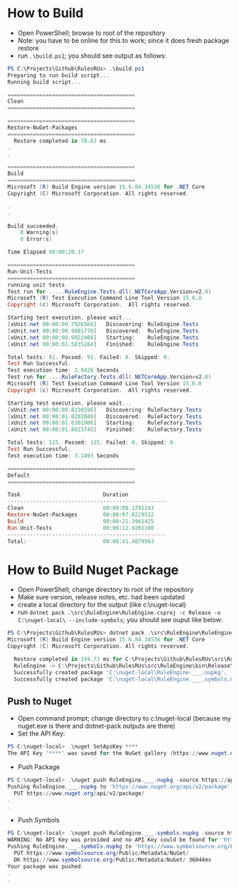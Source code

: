 # How to Build

- Open PowerShell; browse to root of the repository
- Note: you have to be online for this to work; since it does fresh package restore
- run ```.\build.ps1```; you should see output as follows:

```PowerShell
PS C:\Projects\Github\RulesRUs> .\build.ps1
Preparing to run build script...
Running build script...

========================================
Clean
========================================

========================================
Restore-NuGet-Packages
========================================
  Restore completed in 70.63 ms 
.
.

========================================
Build
========================================
Microsoft (R) Build Engine version 15.6.84.34536 for .NET Core
Copyright (C) Microsoft Corporation. All rights reserved.

.
.

Build succeeded.
    0 Warning(s)
    0 Error(s)

Time Elapsed 00:00:20.17

========================================
Run-Unit-Tests
========================================
running unit tests
Test run for .....RuleEngine.Tests.dll(.NETCoreApp,Version=v2.0)
Microsoft (R) Test Execution Command Line Tool Version 15.6.0
Copyright (c) Microsoft Corporation.  All rights reserved.

Starting test execution, please wait...
[xUnit.net 00:00:00.7926568]   Discovering: RuleEngine.Tests
[xUnit.net 00:00:00.9801770]   Discovered:  RuleEngine.Tests
[xUnit.net 00:00:00.9922466]   Starting:    RuleEngine.Tests
[xUnit.net 00:00:01.5835264]   Finished:    RuleEngine.Tests

Total tests: 91. Passed: 91. Failed: 0. Skipped: 0.
Test Run Successful.
Test execution time: 3.0426 Seconds
Test run for ....RuleFactory.Tests.dll(.NETCoreApp,Version=v2.0)
Microsoft (R) Test Execution Command Line Tool Version 15.6.0
Copyright (c) Microsoft Corporation.  All rights reserved.

Starting test execution, please wait...
[xUnit.net 00:00:00.8236596]   Discovering: RuleFactory.Tests
[xUnit.net 00:00:01.0202048]   Discovered:  RuleFactory.Tests
[xUnit.net 00:00:01.0301900]   Starting:    RuleFactory.Tests
[xUnit.net 00:00:01.8023745]   Finished:    RuleFactory.Tests

Total tests: 115. Passed: 115. Failed: 0. Skipped: 0.
Test Run Successful.
Test execution time: 3.1493 Seconds

========================================
Default
========================================

Task                          Duration
--------------------------------------------------
Clean                         00:00:00.1291243
Restore-NuGet-Packages        00:00:07.0229522
Build                         00:00:21.3961425
Run-Unit-Tests                00:00:12.9261100
--------------------------------------------------
Total:                        00:00:41.4879563
```


# How to Build Nuget Package

- Open PowerShell; change directory to root of the repository
- Make sure version, release notes, etc. had been updated
- create a local directory for the output (like c:\nuget-local)
- run ```dotnet pack .\src\RuleEngine\RuleEngine.csproj -c Release -o C:\nuget-local\ --include-symbols```; you should see ouput like below:

```PowerShell
PS C:\Projects\Github\RulesRUs> dotnet pack .\src\RuleEngine\RuleEngine.csproj -c Release -o C:\nuget-local\ --include-symbols
Microsoft (R) Build Engine version 15.6.84.34536 for .NET Core
Copyright (C) Microsoft Corporation. All rights reserved.

  Restore completed in 194.73 ms for C:\Projects\Github\RulesRUs\src\RuleEngine\RuleEngine.csproj.
  RuleEngine -> C:\Projects\Github\RulesRUs\src\RuleEngine\bin\Release\netstandard2.0\RuleEngine.dll
  Successfully created package 'C:\nuget-local\RuleEngine.___.nupkg'.
  Successfully created package 'C:\nuget-local\RuleEngine.___.symbols.nupkg'.
```

## Push to Nuget
- Open command prompt; change directory to c:\nuget-local (because my nuget.exe is there and dotnet-pack outputs are there)
- Set the API Key:
```PowerShell
PS C:\nuget-local> .\nuget SetApiKey ****
The API Key '****' was saved for the NuGet gallery (https://www.nuget.org) and the symbol server (https://nuget.smbsrc.net/).
```
- Push Package
```PowerShell
PS C:\nuget-local> .\nuget push RuleEngine.___.nupkg -source https://api.nuget.org/v3/index.json
Pushing RuleEngine.___.nupkg to 'https://www.nuget.org/api/v2/package'...
  PUT https://www.nuget.org/api/v2/package/
.
.
```
- Push Symbols
```PowerShell
PS C:\nuget-local> .\nuget push RuleEngine.___.symbols.nupkg -source https://www.symbolsource.org/Public/Metadata/NuGet
WARNING: No API Key was provided and no API Key could be found for 'https://www.symbolsource.org/Public/Metadata/NuGet'. To save an API Key for a source use the 'setApiKey' command.
Pushing RuleEngine.___.symbols.nupkg to 'https://www.symbolsource.org/Public/Metadata/NuGet'...
  PUT https://www.symbolsource.org/Public/Metadata/NuGet/
  OK https://www.symbolsource.org/Public/Metadata/NuGet/ 36044ms
Your package was pushed.
.
.
```
